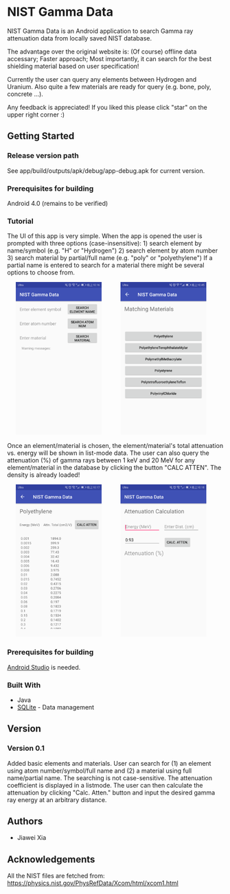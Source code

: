 # NIST Gamma Data
NIST Gamma Data is an Android application to search Gamma ray attenuation data from locally saved NIST database.

The advantage over the original website is:
	(Of course) offline data accessary;
	Faster approach;
	Most importantly, it can search for the best shielding material based on user specification!

Currently the user can query any elements between Hydrogen and Uranium. Also quite a few materials are ready for query (e.g. bone, poly, concrete ...).

Any feedback is appreciated! If you liked this please click "star" on the upper right corner :)

## Getting Started

### Release version path
See app/build/outputs/apk/debug/app-debug.apk for current version.

### Prerequisites for building
Android 4.0 (remains to be verified)

### Tutorial
The UI of this app is very simple. When the app is opened the user is prompted with three options (case-insensitive):
	1) search element by name/symbol (e.g. "H" or "Hydrogen")
	2) search element by atom number
	3) search material by partial/full name (e.g. "poly" or "polyethylene")
If a partial name is entered to search for a material there might be several options to choose from.
<p float="left">
<img src="app/src/main/screenshots/SearchOptions.png" width="200" hspace="20"/>
<img src="app/src/main/screenshots/MatchingMaterial.png" width="200" hspace="20"/>
</p> 
Once an element/material is chosen, the element/material's total attenuation vs. energy will be shown in list-mode data.
The user can also query the attenuation (%) of gamma rays between 1 keV and 20 MeV for any element/material in the database by clicking the button "CALC ATTEN". The density is already loaded!
<p float="left">
<img src="app/src/main/screenshots/DisplayPoly.png" width="200" hspace="20"/>
<img src="app/src/main/screenshots/Attenuation.png" width="200" hspace="20"/>
</p> 

### Prerequisites for building
[Android Studio](https://developer.android.com/studio/install.html) is needed.

### Built With
- Java
- [SQLite](https://www.sqlite.org/) - Data management

## Version
### Version 0.1
Added basic elements and materials. User can search for (1) an element using atom number/symbol/full name and (2) a material using full name/partial name. The searching is not case-sensitive.
The attenuation coefficient is displayed in a listmode. The user can then calculate the attenuation by clicking "Calc. Atten." button and input the desired gamma ray energy at an arbitrary distance.

## Authors
- Jiawei Xia

## Acknowledgements
All the NIST files are fetched from:
https://physics.nist.gov/PhysRefData/Xcom/html/xcom1.html


